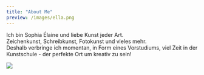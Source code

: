 ```yaml
---
title: "About Me"
preview: /images/ella.png
---
```

Ich bin Sophia Élaine und liebe Kunst jeder Art.  
Zeichenkunst, Schreibkunst, Fotokunst und vieles mehr.  
Deshalb verbringe ich momentan, in Form eines Vorstudiums, viel Zeit in der Kunstschule - der perfekte Ort um kreativ zu sein!

![](/images/about/banner.png)